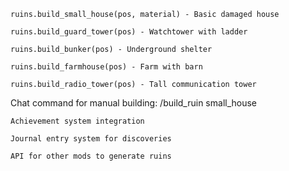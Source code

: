     ruins.build_small_house(pos, material) - Basic damaged house

    ruins.build_guard_tower(pos) - Watchtower with ladder

    ruins.build_bunker(pos) - Underground shelter

    ruins.build_farmhouse(pos) - Farm with barn

    ruins.build_radio_tower(pos) - Tall communication tower
    
    
    
Chat command for manual building: /build_ruin small_house

    Achievement system integration

    Journal entry system for discoveries

    API for other mods to generate ruins
